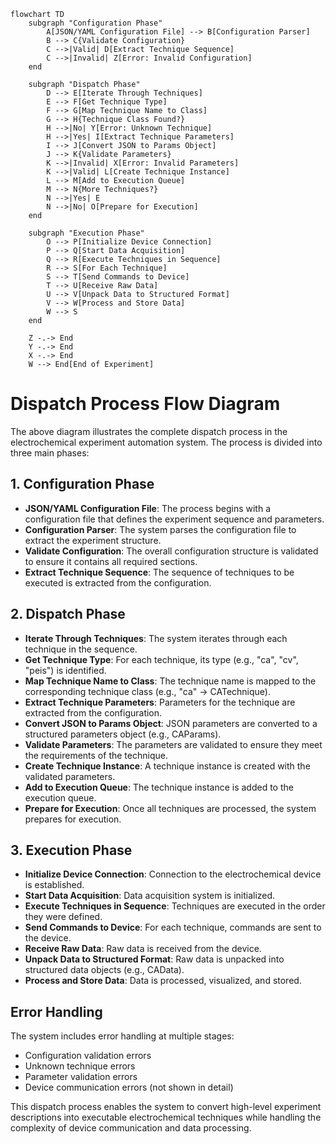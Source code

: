 ```mermaid
flowchart TD
    subgraph "Configuration Phase"
        A[JSON/YAML Configuration File] --> B[Configuration Parser]
        B --> C{Validate Configuration}
        C -->|Valid| D[Extract Technique Sequence]
        C -->|Invalid| Z[Error: Invalid Configuration]
    end

    subgraph "Dispatch Phase"
        D --> E[Iterate Through Techniques]
        E --> F[Get Technique Type]
        F --> G[Map Technique Name to Class]
        G --> H{Technique Class Found?}
        H -->|No| Y[Error: Unknown Technique]
        H -->|Yes| I[Extract Technique Parameters]
        I --> J[Convert JSON to Params Object]
        J --> K{Validate Parameters}
        K -->|Invalid| X[Error: Invalid Parameters]
        K -->|Valid| L[Create Technique Instance]
        L --> M[Add to Execution Queue]
        M --> N{More Techniques?}
        N -->|Yes| E
        N -->|No| O[Prepare for Execution]
    end

    subgraph "Execution Phase"
        O --> P[Initialize Device Connection]
        P --> Q[Start Data Acquisition]
        Q --> R[Execute Techniques in Sequence]
        R --> S[For Each Technique]
        S --> T[Send Commands to Device]
        T --> U[Receive Raw Data]
        U --> V[Unpack Data to Structured Format]
        V --> W[Process and Store Data]
        W --> S
    end

    Z -.-> End
    Y -.-> End
    X -.-> End
    W --> End[End of Experiment]
```

# Dispatch Process Flow Diagram

The above diagram illustrates the complete dispatch process in the electrochemical experiment automation system. The process is divided into three main phases:

## 1. Configuration Phase

- **JSON/YAML Configuration File**: The process begins with a configuration file that defines the experiment sequence and parameters.
- **Configuration Parser**: The system parses the configuration file to extract the experiment structure.
- **Validate Configuration**: The overall configuration structure is validated to ensure it contains all required sections.
- **Extract Technique Sequence**: The sequence of techniques to be executed is extracted from the configuration.

## 2. Dispatch Phase

- **Iterate Through Techniques**: The system iterates through each technique in the sequence.
- **Get Technique Type**: For each technique, its type (e.g., "ca", "cv", "peis") is identified.
- **Map Technique Name to Class**: The technique name is mapped to the corresponding technique class (e.g., "ca" → CATechnique).
- **Extract Technique Parameters**: Parameters for the technique are extracted from the configuration.
- **Convert JSON to Params Object**: JSON parameters are converted to a structured parameters object (e.g., CAParams).
- **Validate Parameters**: The parameters are validated to ensure they meet the requirements of the technique.
- **Create Technique Instance**: A technique instance is created with the validated parameters.
- **Add to Execution Queue**: The technique instance is added to the execution queue.
- **Prepare for Execution**: Once all techniques are processed, the system prepares for execution.

## 3. Execution Phase

- **Initialize Device Connection**: Connection to the electrochemical device is established.
- **Start Data Acquisition**: Data acquisition system is initialized.
- **Execute Techniques in Sequence**: Techniques are executed in the order they were defined.
- **Send Commands to Device**: For each technique, commands are sent to the device.
- **Receive Raw Data**: Raw data is received from the device.
- **Unpack Data to Structured Format**: Raw data is unpacked into structured data objects (e.g., CAData).
- **Process and Store Data**: Data is processed, visualized, and stored.

## Error Handling

The system includes error handling at multiple stages:
- Configuration validation errors
- Unknown technique errors
- Parameter validation errors
- Device communication errors (not shown in detail)

This dispatch process enables the system to convert high-level experiment descriptions into executable electrochemical techniques while handling the complexity of device communication and data processing.
